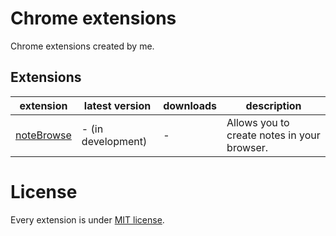 # Chrome extensions
Chrome extensions created by me.

## Extensions
| **extension**                        | **latest version** | **downloads** | **description**                             |
|--------------------------------------|--------------------|---------------|---------------------------------------------|
| [noteBrowse](./noteBrowse/README.md) | - (in development) | -             | Allows you to create notes in your browser. |

# License
Every extension is under [MIT license](./LICENSE).
